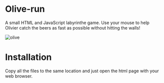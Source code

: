 # Olive-run
A small HTML and JavaScript labyrinthe game. Use your mouse to help Olivier catch the beers as fast as possible without hitting the walls!

![olive](https://user-images.githubusercontent.com/65492080/95730475-96c77a00-0c7e-11eb-91c9-353f26b5bb86.PNG)

# Installation
Copy all the files to the same location and just open the html page with your web browser.
